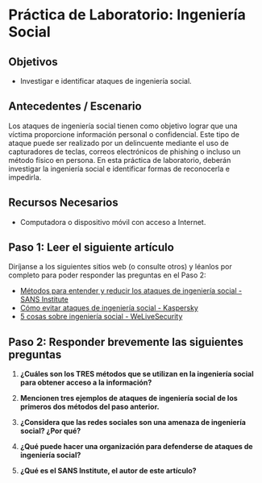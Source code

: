 # Práctica de Laboratorio: Ingeniería Social

## Objetivos
- Investigar e identificar ataques de ingeniería social.

## Antecedentes / Escenario
Los ataques de ingeniería social tienen como objetivo lograr que una víctima proporcione información personal o confidencial. Este tipo de ataque puede ser realizado por un delincuente mediante el uso de capturadores de teclas, correos electrónicos de phishing o incluso un método físico en persona. En esta práctica de laboratorio, deberán investigar la ingeniería social e identificar formas de reconocerla e impedirla.

## Recursos Necesarios
- Computadora o dispositivo móvil con acceso a Internet.

## Paso 1: Leer el siguiente artículo
Diríjanse a los siguientes sitios web (o consulte otros) y léanlos por completo para poder responder las preguntas en el Paso 2:

- [Métodos para entender y reducir los ataques de ingeniería social - SANS Institute](https://www.sans.org/reading-room/whitepapers/critical/methods-understanding-reducing-social-engineeringattacks-36972)
- [Cómo evitar ataques de ingeniería social - Kaspersky](https://latam.kaspersky.com/resource-center/threats/how-to-avoid-social-engineering-attacks)
- [5 cosas sobre ingeniería social - WeLiveSecurity](https://www.welivesecurity.com/la-es/2016/01/06/5-cosas-sobre-ingenieria-social/)

## Paso 2: Responder brevemente las siguientes preguntas

1. **¿Cuáles son los TRES métodos que se utilizan en la ingeniería social para obtener acceso a la información?**

2. **Mencionen tres ejemplos de ataques de ingeniería social de los primeros dos métodos del paso anterior.**

3. **¿Considera que las redes sociales son una amenaza de ingeniería social? ¿Por qué?**

4. **¿Qué puede hacer una organización para defenderse de ataques de ingeniería social?**

5. **¿Qué es el SANS Institute, el autor de este artículo?**







